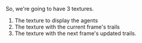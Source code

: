 So, we're going to have 3 textures.
1. The texture to display the agents
2. The texture with the current frame's trails
3. The texture with the next frame's updated trails.